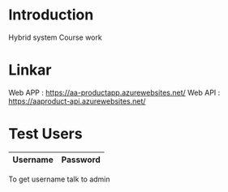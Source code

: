 # Introduction 
Hybrid system Course work

# Linkar
Web APP : https://aa-productapp.azurewebsites.net/
Web API : https://aaproduct-api.azurewebsites.net/

# Test Users
| Username									| Password			|
|-------------------------------------------|-------------------|

To get username talk to admin
